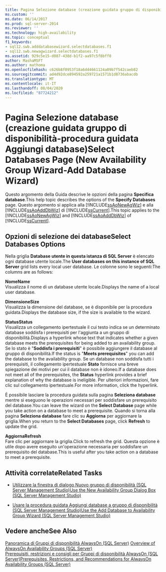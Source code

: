 ```yaml
---
title: Pagina Selezione database (creazione guidata gruppo di disponibilità-procedura guidata Aggiungi database) | Microsoft Docs
ms.custom: ''
ms.date: 06/14/2017
ms.prod: sql-server-2014
ms.reviewer: ''
ms.technology: high-availability
ms.topic: conceptual
f1_keywords:
- sql12.swb.adddatabasewizard.selectdatabases.f1
- sql12.swb.newagwizard.selectdatabases.f1
ms.assetid: 929c5e15-d087-438d-b1f2-aa97c5f8bff8
author: MashaMSFT
ms.author: mathoma
ms.openlocfilehash: c626b8f0953f18a6dd4661124a09b7f542caeb82
ms.sourcegitcommit: ad4d92dce894592a259721a1571b1d8736abacdb
ms.translationtype: MT
ms.contentlocale: it-IT
ms.lasthandoff: 08/04/2020
ms.locfileid: "87724212"
---
```

# <a name="select-databases-page-new-availability-group-wizard-add-database-wizard"></a><span data-ttu-id="2ae7e-102">Pagina Selezione database (creazione guidata gruppo di disponibilità-procedura guidata Aggiungi database)</span><span class="sxs-lookup"><span data-stu-id="2ae7e-102">Select Databases Page (New Availability Group Wizard-Add Database Wizard)</span></span>
  <span data-ttu-id="2ae7e-103">Questo argomento della Guida descrive le opzioni della pagina **Specifica database**.</span><span class="sxs-lookup"><span data-stu-id="2ae7e-103">This help topic describes the options of the **Specify Databases** page.</span></span> <span data-ttu-id="2ae7e-104">Questo argomento si applica alla [!INCLUDE[ssAoNewAgWiz](../../../includes/ssaonewagwiz-md.md)] e alla [!INCLUDE[ssAoAddDbWiz](../../../includes/ssaoadddbwiz-md.md)] di [!INCLUDE[ssCurrent](../../../includes/sscurrent-md.md)].</span><span class="sxs-lookup"><span data-stu-id="2ae7e-104">This topic applies to the [!INCLUDE[ssAoNewAgWiz](../../../includes/ssaonewagwiz-md.md)] and [!INCLUDE[ssAoAddDbWiz](../../../includes/ssaoadddbwiz-md.md)] of [!INCLUDE[ssCurrent](../../../includes/sscurrent-md.md)].</span></span>  
  
##  <a name="select-databases-options"></a><a name="PageOptions"></a> <span data-ttu-id="2ae7e-105">Opzioni di selezione dei database</span><span class="sxs-lookup"><span data-stu-id="2ae7e-105">Select Databases Options</span></span>  
 <span data-ttu-id="2ae7e-106">Nella griglia **Database utente in questa istanza di SQL Server** è elencato ogni database utente locale.</span><span class="sxs-lookup"><span data-stu-id="2ae7e-106">The **User databases on this instance of SQL Server** grid lists every local user database.</span></span> <span data-ttu-id="2ae7e-107">Le colonne sono le seguenti:</span><span class="sxs-lookup"><span data-stu-id="2ae7e-107">The columns are as follows:</span></span>  
  
 <span data-ttu-id="2ae7e-108">**Nome**</span><span class="sxs-lookup"><span data-stu-id="2ae7e-108">**Name**</span></span>  
 <span data-ttu-id="2ae7e-109">Visualizza il nome di un database utente locale.</span><span class="sxs-lookup"><span data-stu-id="2ae7e-109">Displays the name of a local user database.</span></span>  
  
 <span data-ttu-id="2ae7e-110">**Dimensione**</span><span class="sxs-lookup"><span data-stu-id="2ae7e-110">**Size**</span></span>  
 <span data-ttu-id="2ae7e-111">Visualizza la dimensione del database, se è disponibile per la procedura guidata.</span><span class="sxs-lookup"><span data-stu-id="2ae7e-111">Displays the database size, if the size is available to the wizard.</span></span>  
  
 <span data-ttu-id="2ae7e-112">**Status**</span><span class="sxs-lookup"><span data-stu-id="2ae7e-112">**Status**</span></span>  
 <span data-ttu-id="2ae7e-113">Visualizza un collegamento ipertestuale il cui testo indica se un determinato database soddisfa i prerequisiti per l'aggiunta a un gruppo di disponibilità.</span><span class="sxs-lookup"><span data-stu-id="2ae7e-113">Displays a hyperlink whose text that indicates whether a given database meets the prerequisites for being added to an availability group.</span></span> <span data-ttu-id="2ae7e-114">Se lo stato è "**Soddisfa i prerequisiti**" è possibile aggiungere il database al gruppo di disponibilità.</span><span class="sxs-lookup"><span data-stu-id="2ae7e-114">If the status is "**Meets prerequisites**" you can add the database to the availability group.</span></span> <span data-ttu-id="2ae7e-115">Se un database non soddisfa tutti i prerequisiti, il collegamento ipertestuale **Stato** fornisce una breve spiegazione dei motivi per cui il database non è idoneo.</span><span class="sxs-lookup"><span data-stu-id="2ae7e-115">If a database does not meet all of the prerequisites, the **Status** hyperlink provides a brief explanation of why the database is ineligible.</span></span> <span data-ttu-id="2ae7e-116">Per ulteriori informazioni, fare clic sul collegamento ipertestuale.</span><span class="sxs-lookup"><span data-stu-id="2ae7e-116">For more information, click the hyperlink.</span></span>  
  
 <span data-ttu-id="2ae7e-117">È possibile lasciare la procedura guidata sulla pagina **Seleziona database** mentre si eseguono le operazioni necessari per soddisfare un prerequisito del database.</span><span class="sxs-lookup"><span data-stu-id="2ae7e-117">You can leave the wizard on the **Select Database** page while you take action on a database to meet a prerequisite.</span></span> <span data-ttu-id="2ae7e-118">Quando si torna alla pagina **Seleziona database** fare clic su **Aggiorna** per aggiornare la griglia.</span><span class="sxs-lookup"><span data-stu-id="2ae7e-118">When you return to the **Select Databases** page, click **Refresh** to update the grid.</span></span>  
  
 <span data-ttu-id="2ae7e-119">**Aggiorna**</span><span class="sxs-lookup"><span data-stu-id="2ae7e-119">**Refresh**</span></span>  
 <span data-ttu-id="2ae7e-120">Fare clic per aggiornare la griglia.</span><span class="sxs-lookup"><span data-stu-id="2ae7e-120">Click to refresh the grid.</span></span> <span data-ttu-id="2ae7e-121">Questa opzione è utile dopo avere eseguito un'operazione necessaria per soddisfare un prerequisito del database.</span><span class="sxs-lookup"><span data-stu-id="2ae7e-121">This is useful after you take action on a database to meet a prerequisite.</span></span>  
  
##  <a name="related-tasks"></a><a name="RelatedTasks"></a> <span data-ttu-id="2ae7e-122">Attività correlate</span><span class="sxs-lookup"><span data-stu-id="2ae7e-122">Related Tasks</span></span>  
  
-   [<span data-ttu-id="2ae7e-123">Utilizzare la finestra di dialogo Nuovo gruppo di disponibilità &#40;SQL Server Management Studio&#41;</span><span class="sxs-lookup"><span data-stu-id="2ae7e-123">Use the New Availability Group Dialog Box &#40;SQL Server Management Studio&#41;</span></span>](use-the-new-availability-group-dialog-box-sql-server-management-studio.md)  
  
-   [<span data-ttu-id="2ae7e-124">Usare la procedura guidata Aggiungi database a gruppo di disponibilità &#40;SQL Server Management Studio&#41;</span><span class="sxs-lookup"><span data-stu-id="2ae7e-124">Use the Add Database to Availability Group Wizard &#40;SQL Server Management Studio&#41;</span></span>](availability-group-add-database-to-group-wizard.md)  
  
## <a name="see-also"></a><span data-ttu-id="2ae7e-125">Vedere anche</span><span class="sxs-lookup"><span data-stu-id="2ae7e-125">See Also</span></span>  
 <span data-ttu-id="2ae7e-126">[Panoramica di Gruppi di disponibilità AlwaysOn &#40;SQL Server&#41;](overview-of-always-on-availability-groups-sql-server.md) </span><span class="sxs-lookup"><span data-stu-id="2ae7e-126">[Overview of AlwaysOn Availability Groups &#40;SQL Server&#41;](overview-of-always-on-availability-groups-sql-server.md) </span></span>  
 [<span data-ttu-id="2ae7e-127">Prerequisiti, restrizioni e consigli per Gruppi di disponibilità AlwaysOn &#40;SQL Server&#41;</span><span class="sxs-lookup"><span data-stu-id="2ae7e-127">Prerequisites, Restrictions, and Recommendations for AlwaysOn Availability Groups &#40;SQL Server&#41;</span></span>](prereqs-restrictions-recommendations-always-on-availability.md)  
  
  
